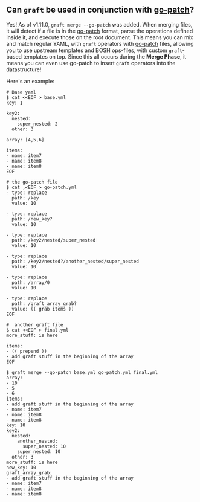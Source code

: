 ## Can `graft` be used in conjunction with [go-patch][gopatch]?

Yes! As of v1.11.0, `graft merge --go-patch` was added. When merging files, it will detect if a
file is in the [go-patch][gopatch] format, parse the operations defined inside it, and execute
those on the root document. This means you can mix and match regular YAML, with `graft` operators
with [go-patch][gopatch] files, allowing you to use upstream templates and BOSH ops-files, with
custom `graft`-based templates on top. Since this all occurs during the **Merge Phase**, it means
you can even use go-patch to insert `graft` operators into the datastructure!

Here's an example:

```
# Base yaml
$ cat <<EOF > base.yml
key: 1

key2:
  nested:
    super_nested: 2
  other: 3

array: [4,5,6]

items:
- name: item7
- name: item8
- name: item8
EOF

# the go-patch file
$ cat ,<EOF > go-patch.yml
- type: replace
  path: /key
  value: 10

- type: replace
  path: /new_key?
  value: 10

- type: replace
  path: /key2/nested/super_nested
  value: 10

- type: replace
  path: /key2/nested?/another_nested/super_nested
  value: 10

- type: replace
  path: /array/0
  value: 10

- type: replace
  path: /graft_array_grab?
  value: (( grab items ))
EOF

#  another graft file
$ cat <<EOF > final.yml
more_stuff: is here

items:
- (( prepend ))
- add graft stuff in the beginning of the array
EOF

$ graft merge --go-patch base.yml go-patch.yml final.yml
array:
- 10
- 5
- 6
items:
- add graft stuff in the beginning of the array
- name: item7
- name: item8
- name: item8
key: 10
key2:
  nested:
    another_nested:
      super_nested: 10
    super_nested: 10
  other: 3
more_stuff: is here
new_key: 10
graft_array_grab:
- add graft stuff in the beginning of the array
- name: item7
- name: item8
- name: item8
```

[gopatch]: https://github.com/cppforlife/go-patch
